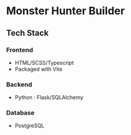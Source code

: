 # Monster Hunter Builder

## Tech Stack
### Frontend
* HTML/SCSS/Typescript
* Packaged with Vite

### Backend
* Python : Flask/SQLAlchemy

### Database
* PostgreSQL